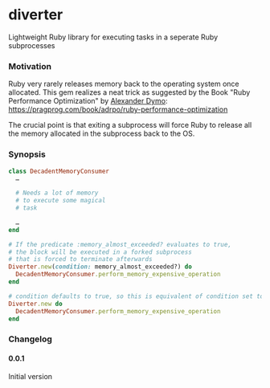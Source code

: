 # diverter

Lightweight Ruby library for executing tasks in a seperate Ruby subprocesses

### Motivation

Ruby very rarely releases memory back to the operating system once allocated.
This gem realizes a neat trick as suggested by the Book "Ruby Performance Optimization"
by [Alexander Dymo](https://github.com/adymo): https://pragprog.com/book/adrpo/ruby-performance-optimization

The crucial point is that exiting a subprocess will force Ruby to release
all the memory allocated in the subprocess back to the OS.

### Synopsis

```Ruby
class DecadentMemoryConsumer
  …

  # Needs a lot of memory
  # to execute some magical
  # task

  …
end

# If the predicate :memory_almost_exceeded? evaluates to true,
# the block will be executed in a forked subprocess
# that is forced to terminate afterwards
Diverter.new(condition: memory_almost_exceeded?) do
  DecadentMemoryConsumer.perform_memory_expensive_operation
end

# condition defaults to true, so this is equivalent of condition set to true
Diverter.new do
  DecadentMemoryConsumer.perform_memory_expensive_operation
end
```

### Changelog

#### 0.0.1

Initial version
